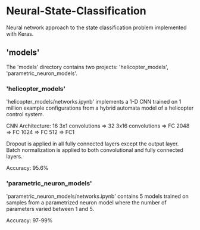# Neural-State-Classification
Neural network approach to the state classification problem implemented with Keras.

## 'models'
The 'models' directory contains two projects: 'helicopter_models', 'parametric_neuron_models'.

### 'helicopter_models'
'helicopter_models/networks.ipynb' implements a 1-D CNN trained on 1 million example configurations from a hybrid automata model of a helicopter control system.

CNN Architecture:
16 3x1 convolutions => 32 3x16 convolutions => FC 2048 => FC 1024 => FC 512 => FC1

Dropout is applied in all fully connected layers except the output layer.  Batch normalization is applied to both convolutional and fully connected layers.

Accuracy: 95.6%

### 'parametric_neuron_models'
'parametric_neuron_models/networks.ipynb' contains 5 models trained on samples from a parametrized neuron model where the number of parameters varied between 1 and 5.

Accuracy: 97-99%
